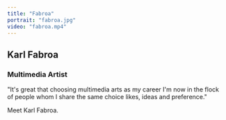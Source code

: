 ```yaml
---
title: "Fabroa"
portrait: "fabroa.jpg"
video: "fabroa.mp4"
---
```


## Karl Fabroa
### Multimedia Artist

"It's great that choosing multimedia arts as my career I'm now in the flock of people whom I share the same choice likes, ideas and preference."

Meet Karl Fabroa.